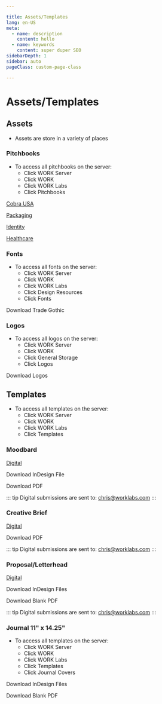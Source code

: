 ```yaml
---

title: Assets/Templates
lang: en-US
meta:
  - name: description
    content: hello
  - name: keywords
    content: super duper SEO
sidebarDepth: 1
sidebar: auto
pageClass: custom-page-class

---
```

# Assets/Templates

## Assets
- Assets are store in a variety of places

### Pitchbooks
- To access all pitchbooks on the server:
  - Click WORK Server
  - Click WORK
  - Click WORK Labs
  - Click Pitchbooks

[Cobra USA](https://worklabs.github.io/cobra-usa/)

[Packaging](https://worklabs.github.io/packaging-2017/)

[Identity](https://worklabs.github.io/identity-2017/)

[Healthcare](https://worklabs.github.io/healthcare-2017/)

### Fonts
- To access all fonts on the server:
  - Click WORK Server
  - Click WORK
  - Click WORK Labs
  - Click Design Resources
  - Click Fonts

<a :href="$withBase('/trade-gothic.zip')" download>Download Trade Gothic</a>



### Logos
- To access all logos on the server:
  - Click WORK Server
  - Click WORK
  - Click General Storage
  - Click Logos

<a :href="$withBase('/logos.zip')" download>Download Logos</a>





## Templates
- To access all templates on the server:
  - Click WORK Server
  - Click WORK
  - Click WORK Labs
  - Click Templates

### Moodbard
[Digital](https://worklabs.github.io/moodboards/)

<a :href="$withBase('/moodboard-blank.indd')" download>Download InDesign File</a>

<a :href="$withBase('/moodboard-blank.pdf')" download>Download PDF</a>

::: tip Digital submissions are sent to:
chris@worklabs.com
:::


### Creative Brief
[Digital](https://worklabs.github.io/creative-brief/)

<a :href="$withBase('/creative-brief.pdf')" download>Download PDF</a>

::: tip Digital submissions are sent to:
chris@worklabs.com
:::


### Proposal/Letterhead
[Digital](https://worklabs.github.io/proposals/)

<a :href="$withBase('/proposal.zip')" download>Download InDesign Files</a>

<a :href="$withBase('/letterhead.pdf')" download>Download Blank PDF</a>

::: tip Digital submissions are sent to:
chris@worklabs.com
:::

### Journal 11" x 14.25"
- To access all templates on the server:
  - Click WORK Server
  - Click WORK
  - Click WORK Labs
  - Click Templates
  - Click Journal Covers

<a :href="$withBase('/journal.zip')" download>Download InDesign Files</a>

<a :href="$withBase('/journal.pdf')" download>Download Blank PDF</a>
